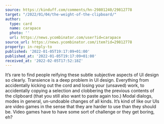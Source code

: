 ```yaml
---
source: https://kinduff.com/comments/hn-29801240/29812778
target: "/2022/01/04/the-weight-of-the-clipboard/"
author:
  type: card
  name: carapace
  photo: ''
  url: https://news.ycombinator.com/user?id=carapace
source_url: https://news.ycombinator.com/item?id=29812778
property: in-reply-to
published: '2022-01-05T19:17:09+01:00'
published_at: '2022-01-05T19:17:09+01:00'
received_at: '2022-02-05T17:52:18Z'
---
```


It’s rare to find people reifying these subtle subjective aspects of UI design so clearly. Transience is a deep problem in UI design. Everything from accidentally kicking out the cord and losing your (unsaved) work, to accidentally copying a selection and clobbering the previous contents of the clipboard (that you still also want to paste again too.) Modal dialogs, modes in general, un-undoable changes of all kinds. It’s kind of like our UIs are video games in the sense that they are harder to use than they should be. Video games have to have some sort of challenge or they get boring, eh?